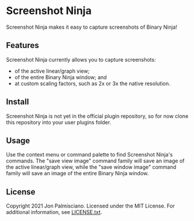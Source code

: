 # Screenshot Ninja

Screenshot Ninja makes it easy to capture screenshots of Binary Ninja!

## Features

Screenshot Ninja currently allows you to capture screenshots:

- of the active linear/graph view;
- of the entire Binary Ninja window; and
- at custom scaling factors, such as 2x or 3x the native resolution.

## Install

Screenshot Ninja is not yet in the official plugin repository, so for now clone
this repository into your user plugins folder.

## Usage

Use the context menu or command palette to find Screenshot Ninja's commands. The
"save view image" command family will save an image of the active linear/graph
view, while the "save window image" command family will save an image of the
entire Binary Ninja window.

## License

Copyright 2021 Jon Palmisciano. Licensed under the MIT License. For additional
information, see [LICENSE.txt](LICENSE.txt).
